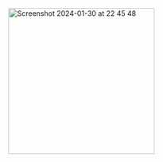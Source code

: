 <img width="294" alt="Screenshot 2024-01-30 at 22 45 48" src="https://github.com/F4rab1/ProductDescriptionPage/assets/115568888/dbc038de-96a9-48f9-9f08-688a0577c3d5">
